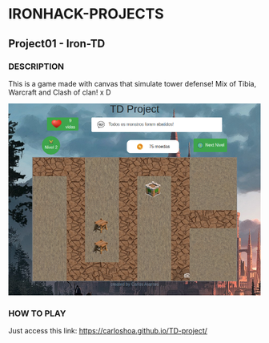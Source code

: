 # IRONHACK-PROJECTS
## Project01 - Iron-TD

### DESCRIPTION
This is a game made with canvas that simulate tower defense!
Mix of Tibia, Warcraft and Clash of clan! x D

![Game Layout](https://github.com/carloshoa/TD-project/blob/main/img/TD-Project.png?raw=true)

### HOW TO PLAY
Just access this link: https://carloshoa.github.io/TD-project/


